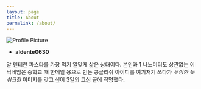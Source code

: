 ```yaml
---
layout: page
title: About
permalink: /about/
---
```


<img src="{{ site.baseurl }}/assets/profile-placeholder.jpg" title="Profile Picture" class="profile">
  
* **aldente0630**
  
알 덴테란 파스타를 가장 먹기 알맞게 삶은 상태이다. 본인과 1 나노미터도 상관없는 이 닉네임은 중학교 때 한메일 용으로 만든 콩글리쉬 아이디를 여기저기 쓰다가 *무심한 듯 쉬크한* 이미지를 갖고 싶어 3일의 고심 끝에 작명했다. 
  

